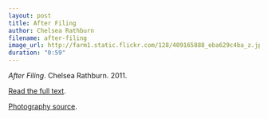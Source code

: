 ```yaml
---
layout: post
title: After Filing
author: Chelsea Rathburn
filename: after-filing
image_url: http://farm1.static.flickr.com/128/409165888_eba629c4ba_z.jpg
duration: "0:59"
---
```


_After Filing_.  Chelsea Rathburn.  2011.

[Read the full text](http://www.newcriterion.com/articles.cfm/After-filing-7197).

[Photography source](http://www.flickr.com/photos/t_buchtele/409165888/).

